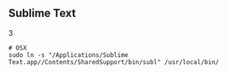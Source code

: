 Sublime Text
-
3

````
# OSX
sudo ln -s "/Applications/Sublime Text.app//Contents/SharedSupport/bin/subl" /usr/local/bin/
````
